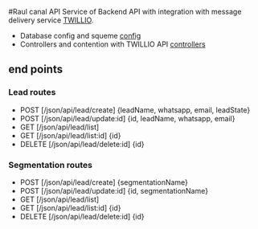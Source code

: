 #Raul canal API
Service of Backend API with integration with message delivery service [TWILLIO](https://www.twilio.com/pt-br/docs/).

- Database config and squeme [config](config)
- Controllers and contention with TWILLIO API [controllers](controllers)

## end points

### Lead routes

- POST [/json/api/lead/create] {leadName, whatsapp, email, leadState}
- POST [/json/api/lead/update:id] {id, leadName, whatsapp, email}
- GET [/json/api/lead/list]
- GET [/json/api/lead/list:id] {id}
- DELETE [/json/api/lead/delete:id] {id}

### Segmentation routes

- POST [/json/api/lead/create] {segmentationName}
- POST [/json/api/lead/update:id] {id, segmentationName}
- GET [/json/api/lead/list]
- GET [/json/api/lead/list:id] {id}
- DELETE [/json/api/lead/delete:id] {id}
